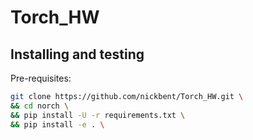 # Torch_HW

## Installing and testing

Pre-requisites:

```bash
git clone https://github.com/nickbent/Torch_HW.git \
&& cd norch \
&& pip install -U -r requirements.txt \
&& pip install -e . \
```
